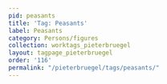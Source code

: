 ```yaml
---
pid: peasants
title: 'Tag: Peasants'
label: Peasants
category: Persons/figures
collection: worktags_pieterbruegel
layout: tagpage_pieterbruegel
order: '116'
permalink: "/pieterbruegel/tags/peasants/"
---
```

